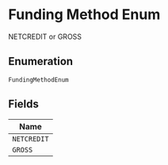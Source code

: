 
# Funding Method Enum

NETCREDIT or GROSS

## Enumeration

`FundingMethodEnum`

## Fields

| Name |
|  --- |
| `NETCREDIT` |
| `GROSS` |

